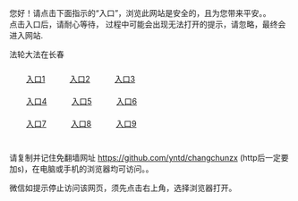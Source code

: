 您好！请点击下面指示的“入口”，浏览此网站是安全的，且为您带来平安。。 <br/>
点击入口后，请耐心等待， 过程中可能会出现无法打开的提示，请忽略，最终会进入网站. </br>

法轮大法在长春<br/>
<div style="padding:10px"><a style="margin:20px" target="_blank" href="https://d37h7a3ht2zyso.cloudfront.net/2Qpsp?yqkvtvrw" id="ccLink1" rel="nofollow">入口1</a> <a target="_blank" style="margin:20px" href="https://d2p9fvavlj2524.cloudfront.net/2Qpsp?xnvhgze" id="ccLink2" rel="nofollow">入口2</a> <a style="margin:20px" target="_blank" href="https://d2l533ndodm4ys.cloudfront.net/2Qpsp?yyqcbqxb" id="ccLink3" rel="nofollow">入口3</a></div>

<div style="padding:10px" ><a style="margin:20px" target="_blank" href="https://d37h7a3ht2zyso.cloudfront.net/2Qpsp?yqkvtvrw" id="ccLink4" rel="nofollow">入口4</a> <a style="margin:20px" href="https://d2p9fvavlj2524.cloudfront.net/2Qpsp?xnvhgze" target="_blank" id="ccLink5" rel="nofollow">入口5</a> <a style="margin:20px" href="https://d2l533ndodm4ys.cloudfront.net/2Qpsp?yyqcbqxb" target="_blank" id="ccLink6" rel="nofollow">入口6</a></div>

<div style="padding:10px"><a style="margin:20px" target="_blank" href="https://d37h7a3ht2zyso.cloudfront.net/2Qpsp?yqkvtvrw" id="ccLink7" rel="nofollow">入口7</a> <a style="margin:20px" href="https://d2p9fvavlj2524.cloudfront.net/2Qpsp?xnvhgze" target="_blank" id="ccLink8" rel="nofollow">入口8</a> <a style="margin:20px" target="_blank" href="https://d2l533ndodm4ys.cloudfront.net/2Qpsp?yyqcbqxb" id="ccLink9" rel="nofollow">入口9</a></div>

<br/>



请复制并记住免翻墙网址 https://github.com/yntd/changchunzx (http后一定要加s)，在电脑或手机的浏览器均可访问。。<br/>

微信如提示停止访问该网页，须先点击右上角，选择浏览器打开。
